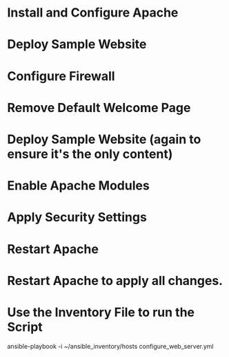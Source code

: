 # Install and Configure Apache
# Deploy Sample Website
# Configure Firewall
# Remove Default Welcome Page
# Deploy Sample Website (again to ensure it's the only content)
# Enable Apache Modules
# Apply Security Settings
# Restart Apache
# Restart Apache to apply all changes.
# Use the Inventory File to run the Script
ansible-playbook -i ~/ansible_inventory/hosts configure_web_server.yml
